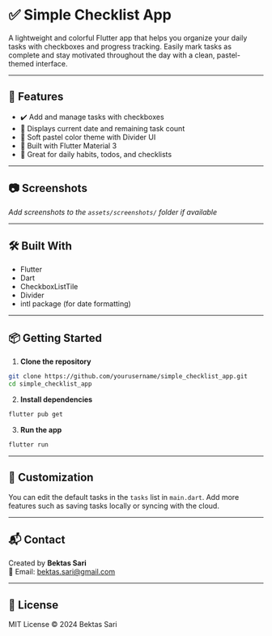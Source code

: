 # ✅ Simple Checklist App

A lightweight and colorful Flutter app that helps you organize your daily tasks with checkboxes and progress tracking. Easily mark tasks as complete and stay motivated throughout the day with a clean, pastel-themed interface.

---

## 🚀 Features

- ✔️ Add and manage tasks with checkboxes  
- 📅 Displays current date and remaining task count  
- 🎨 Soft pastel color theme with Divider UI  
- 📲 Built with Flutter Material 3  
- 🧠 Great for daily habits, todos, and checklists

---

## 📷 Screenshots

_Add screenshots to the `assets/screenshots/` folder if available_

---

## 🛠 Built With

- Flutter  
- Dart  
- CheckboxListTile  
- Divider  
- intl package (for date formatting)

---

## 📦 Getting Started

1. **Clone the repository**

```bash
git clone https://github.com/yourusername/simple_checklist_app.git
cd simple_checklist_app
```

2. **Install dependencies**

```bash
flutter pub get
```

3. **Run the app**

```bash
flutter run
```

---

## 🧰 Customization

You can edit the default tasks in the `tasks` list in `main.dart`. Add more features such as saving tasks locally or syncing with the cloud.

---

## 📬 Contact

Created by **Bektas Sari**  
📧 Email: [bektas.sari@gmail.com](mailto:bektas.sari@gmail.com)

---

## 📄 License

MIT License © 2024 Bektas Sari


